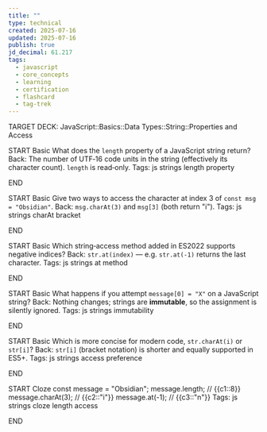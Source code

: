 ```yaml
---
title: ""
type: technical
created: 2025-07-16
updated: 2025-07-16
publish: true
jd_decimal: 61.217
tags:
  - javascript
  - core_concepts
  - learning
  - certification
  - flashcard
  - tag-trek
---
```


TARGET DECK: JavaScript::Basics::Data Types::String::Properties and Access

START
Basic
What does the <code>length</code> property of a JavaScript string return?
Back: The number of UTF‑16 code units in the string (effectively its character count). <code>length</code> is read‑only.
Tags: js strings length property
<!--ID: 1752715943265-->

END

START
Basic
Give two ways to access the character at index 3 of <code>const msg = "Obsidian"</code>.
Back: <code>msg.charAt(3)</code> and <code>msg[3]</code> (both return "i").
Tags: js strings charAt bracket
<!--ID: 1752715943266-->

END

START
Basic
Which string‑access method added in ES2022 supports negative indices?
Back: <code>str.at(index)</code> — e.g. <code>str.at(-1)</code> returns the last character.
Tags: js strings at method
<!--ID: 1752715943268-->

END

START
Basic
What happens if you attempt <code>message[0] = "X"</code> on a JavaScript string?
Back: Nothing changes; strings are **immutable**, so the assignment is silently ignored.
Tags: js strings immutability
<!--ID: 1752715943269-->

END

START
Basic
Which is more concise for modern code, <code>str.charAt(i)</code> or <code>str[i]</code>?
Back: <code>str[i]</code> (bracket notation) is shorter and equally supported in ES5+.
Tags: js strings access preference
<!--ID: 1752715943270-->

END

START
Cloze
const message = "Obsidian";
message.length; // {{c1::8}}
message.charAt(3); // {{c2::"i"}}
message.at(-1); // {{c3::"n"}}
Tags: js strings cloze length access
<!--ID: 1752715943272-->

END
